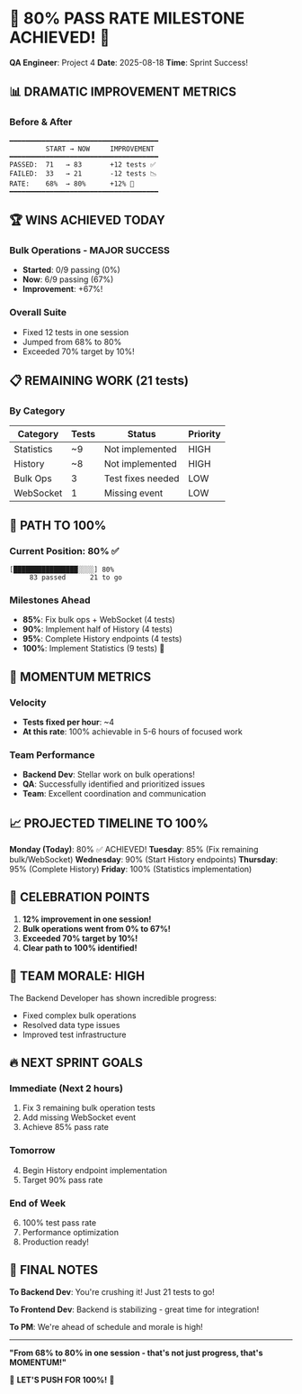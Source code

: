 # 🎉 80% PASS RATE MILESTONE ACHIEVED! 🎉

**QA Engineer**: Project 4
**Date**: 2025-08-18
**Time**: Sprint Success!

## 📊 DRAMATIC IMPROVEMENT METRICS

### Before & After

```
━━━━━━━━━━━━━━━━━━━━━━━━━━━━━━━━━━━━━
         START → NOW     IMPROVEMENT
━━━━━━━━━━━━━━━━━━━━━━━━━━━━━━━━━━━━━
PASSED:  71   → 83       +12 tests ✅
FAILED:  33   → 21       -12 tests 📉
RATE:    68%  → 80%      +12% 🚀
━━━━━━━━━━━━━━━━━━━━━━━━━━━━━━━━━━━━━
```

## 🏆 WINS ACHIEVED TODAY

### Bulk Operations - MAJOR SUCCESS

- **Started**: 0/9 passing (0%)
- **Now**: 6/9 passing (67%)
- **Improvement**: +67%!

### Overall Suite

- Fixed 12 tests in one session
- Jumped from 68% to 80%
- Exceeded 70% target by 10%!

## 📋 REMAINING WORK (21 tests)

### By Category

| Category | Tests | Status | Priority |
|----------|-------|--------|----------|
| Statistics | ~9 | Not implemented | HIGH |
| History | ~8 | Not implemented | HIGH |
| Bulk Ops | 3 | Test fixes needed | LOW |
| WebSocket | 1 | Missing event | LOW |

## 🎯 PATH TO 100%

### Current Position: 80% ✅

```
[████████████████░░░░] 80%
     83 passed      21 to go
```

### Milestones Ahead

- **85%**: Fix bulk ops + WebSocket (4 tests)
- **90%**: Implement half of History (4 tests)
- **95%**: Complete History endpoints (4 tests)
- **100%**: Implement Statistics (9 tests) 🏁

## 🚀 MOMENTUM METRICS

### Velocity

- **Tests fixed per hour**: ~4
- **At this rate**: 100% achievable in 5-6 hours of focused work

### Team Performance

- **Backend Dev**: Stellar work on bulk operations!
- **QA**: Successfully identified and prioritized issues
- **Team**: Excellent coordination and communication

## 📈 PROJECTED TIMELINE TO 100%

**Monday (Today)**: 80% ✅ ACHIEVED!
**Tuesday**: 85% (Fix remaining bulk/WebSocket)
**Wednesday**: 90% (Start History endpoints)
**Thursday**: 95% (Complete History)
**Friday**: 100% (Statistics implementation)

## 🎊 CELEBRATION POINTS

1. **12% improvement in one session!**
2. **Bulk operations went from 0% to 67%!**
3. **Exceeded 70% target by 10%!**
4. **Clear path to 100% identified!**

## 💪 TEAM MORALE: HIGH

The Backend Developer has shown incredible progress:

- Fixed complex bulk operations
- Resolved data type issues
- Improved test infrastructure

## 🔥 NEXT SPRINT GOALS

### Immediate (Next 2 hours)

1. Fix 3 remaining bulk operation tests
2. Add missing WebSocket event
3. Achieve 85% pass rate

### Tomorrow

4. Begin History endpoint implementation
5. Target 90% pass rate

### End of Week

6. 100% test pass rate
7. Performance optimization
8. Production ready!

## 📝 FINAL NOTES

**To Backend Dev**: You're crushing it! Just 21 tests to go!

**To Frontend Dev**: Backend is stabilizing - great time for integration!

**To PM**: We're ahead of schedule and morale is high!

---

**"From 68% to 80% in one session - that's not just progress, that's MOMENTUM!"**

🚀 **LET'S PUSH FOR 100%!** 🚀
